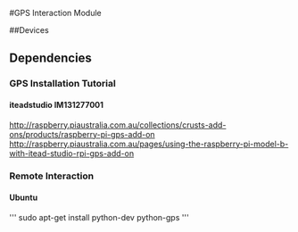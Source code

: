 #GPS Interaction Module 

##Devices

## Dependencies 
### GPS Installation Tutorial
#### iteadstudio IM131277001
http://raspberry.piaustralia.com.au/collections/crusts-add-ons/products/raspberry-pi-gps-add-on
http://raspberry.piaustralia.com.au/pages/using-the-raspberry-pi-model-b-with-itead-studio-rpi-gps-add-on

### Remote Interaction 
#### Ubuntu
'''
    sudo apt-get install python-dev python-gps 
'''